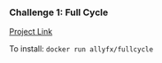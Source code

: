 ### Challenge 1: Full Cycle

[Project Link](https://hub.docker.com/r/allyfx/fullcycle)

To install:
`docker run allyfx/fullcycle`